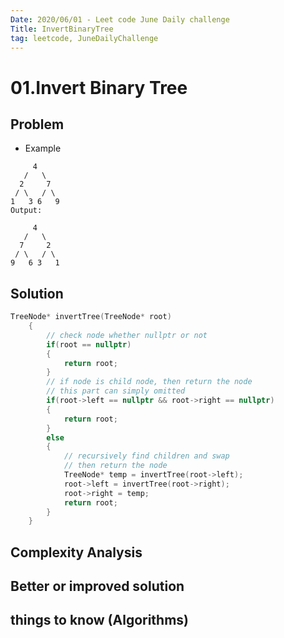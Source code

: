 ```yaml
---
Date: 2020/06/01 - Leet code June Daily challenge
Title: InvertBinaryTree
tag: leetcode, JuneDailyChallenge
---
```

# 01.Invert Binary Tree

## Problem
- Example
```
     4
   /   \
  2     7
 / \   / \
1   3 6   9
Output:

     4
   /   \
  7     2
 / \   / \
9   6 3   1
```
## Solution
```cpp
TreeNode* invertTree(TreeNode* root) 
    {
        // check node whether nullptr or not
        if(root == nullptr)
        {
            return root;
        }
        // if node is child node, then return the node
        // this part can simply omitted
        if(root->left == nullptr && root->right == nullptr)
        {
            return root;
        }
        else
        {
            // recursively find children and swap
            // then return the node
            TreeNode* temp = invertTree(root->left);
            root->left = invertTree(root->right);
            root->right = temp;
            return root;
        }
    }
```
## Complexity Analysis

## Better or improved solution

## things to know (Algorithms)